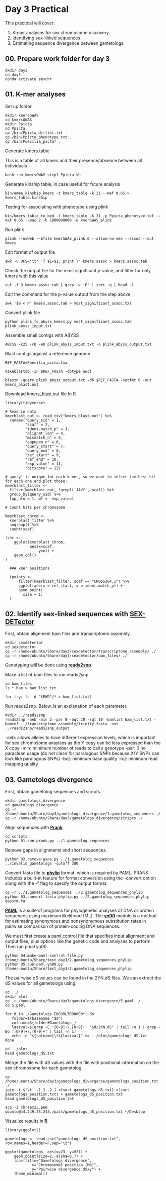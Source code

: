 # Day 3 Practical

This practical will cover:

1. K-mer analyses for sex chromosome discovery
2. Identifying sex-linked sequences
3. Estimating sequence divergence between gametologs

## 00. Prepare work folder for day 3

```
mkdir day3
cd day3
conda activate sexchr
```

## 01. K-mer analyses

Set up folder

```
mkdir kmersGWAS
cd kmersGWAS
mkdir Ppicta
cd Ppicta
cp /bin/Ppicta_dirlist.txt .
cp /bin/Ppicta_phenotype.txt .
cp /bin/Poecilia_picta* .
```

Generate kmers.table

This is a table of all kmers and their presence/absence between all individuals

```
bash run_kmersGWAS_step1_Ppicta.sh
```

Generate kinship table, in case useful for future analysis

```
bin/emma_kinship_kmers -t kmers_table -k 31 --maf 0.05 > kmers_table.kinship
```

Testing for associating with phenotype using plink

```
bin/kmers_table_to_bed -t kmers_table -k 31 -p Ppicta_phenotype.txt --maf 0.05 --mac 2 -b 1000000000 -o kmerGWAS_plink
```

Run plink

```
plink --noweb --bfile kmerGWAS_plink.0 --allow-no-sex --assoc --out kmers
```

Edit format of output file

```
awk -v OFS='\t' '{ $1=$1; print }' kmers.assoc > kmers.assoc.tab
```

Check the output file for the most significant p-value, and filter for only kmers with this value

```
cut -f 9 kmers.assoc.tab | grep -v 'P' | sort -g | head -1
```

Edit the command for the p-value output from the step above

```
awk '$9 < P' kmers.assoc.tab > most_significant_assoc.txt
```

Convert plink file

```
python plink_to_abyss_kmers.py most_significant_assoc.tab plink_abyss_input.txt
```

Assemble small contigs with ABYSS

```
ABYSS -k25 -c0 -e0 plink_abyss_input.txt -o plink_abyss_output.txt
```

Blast contigs against a reference genome

```
REF_FASTA=Poecilia_picta.fna

makeblastdb -in $REF_FASTA -dbtype nucl

blastn -query plink_abyss_output.txt -db $REF_FASTA -outfmt 6 -out kmers_blast.out
```

Download kmers_blast.out file
In R

```
library(tidyverse)

# Read in data
kmerblast_out <- read_tsv("kmers_blast.out") %>%
  rename("query_sid" = 1,
         "scaf" = 2,
         "ident.match_p" = 3,
         "alignmt_len" = 4,
         "mismatch_n" = 5,
         "gapopen_n" = 6,
         "query_start" = 7,
         "query_end" = 8,
         "ref_start" = 9,
         "ref_end" = 10,
         "exp_value" = 11,
         "bitscore" = 12)

# query' is unique for each k-mer, so we want to select the best hit for each one and plot those:
kmerblast_filter <- 
  filter(kmerblast_out, !grepl('JAVY', scaf)) %>% 
  group_by(query_sid) %>% 
  top_n(n = 1, wt = -exp_value)

# Count hits per chromosome

kmerblast_chrom <-
  kmerblast_filter %>% 
  ungroup() %>% 
  count(scaf)

(chr <-
    ggplot(kmerblast_chrom,
           aes(x=scaf,
               y=n)) + 
    geom_col()
)
  
  ### kmer positions
  
  (points <-
      filter(kmerblast_filter, scaf == "CM065364.1") %>%
      ggplot(aes(x = ref_start, y = ident.match_p)) +
      geom_point(
        size = 1)
  )
```

## 02. Identify sex-linked sequences with **[SEX-DETector](https://pmc.ncbi.nlm.nih.gov/articles/PMC5010906/)**

First, obtain alignment bam files and transcriptome assembly.

```
mkdir sexdetector
cd sexdetector
cp -r /home/ubuntu/Share/day3/sexdetector/transcriptome_assembly/ ./
cp -r /home/ubuntu/Share/day3/sexdetector/bam_files/ ./
```

Genotyping will be done using **[reads2snp](https://kimura.univ-montp2.fr/PopPhyl/index.php?section=tools)**. 

Make a list of bam files to run reads2snp.

```
cd bam_files
ls *.bam > bam_list.txt

(or try: ls -d "$PWD"/* > bam_list.txt)
```

Run reads2snp. Below, is an explanation of each parameter.

```
mkdir ../reads2snp
reads2snp -aeb -min 3 -par 0 -bqt 20 -rqt 10 -bamlist bam_list.txt -bamref ../transcriptome_assembly/trinity.fasta -out ../reads2snp/reads2snp_output

```

-aeb: allows alleles to have different expression levels, which is important for sex chromosome anaylses as the Y copy can be less expressed than the X copy
-min: minimum number of reads to call a genotype
-par: 0 no paraclean usage (do not clean for paralogous SNPs because X/Y SNPs can look like paralogous SNPs)
-bqt: minimum base quality
-rqt: minimum read mapping quality






## 03. Gametologs divergence

First, obtain gametolog sequences and scripts.

```
mkdir gametologs_divergence
cd gametologs_divergence
cp -r /home/ubuntu/Share/day3/gametologs_divergence/1.gametolog_sequences ./
cp -r /home/ubuntu/Share/day3/gametologs_divergence/scripts ./
```

Align sequences with **[Prank](http://wasabiapp.org/software/prank/)**.

```
cd scripts
python 01.run-prank.py ../1.gametolog_sequences
```

Remove gaps in alignments and short sequences.

```
python 02.remove-gaps.py ../1.gametolog_sequences ../invalid_gametologs -cutoff 300
```

Convert fasta file to **[phylip](https://www.phylo.org/index.php/help/phylip)** format, which is required by PAML. PRANK includes a built-in feature for format conversion using the -convert option along with the -f flag to specify the output format.

```
cp -r ../1.gametolog_sequences ../2.gametolog_sequences_phylip
python 03.convert-fasta-phylip.py ../2.gametolog_sequences_phylip gapsrm.fa
```

**[PAML](https://snoweye.github.io/phyclust/document/pamlDOC.pdf)** is a suite of programs for phylogenetic analyses of DNA or protein sequences using maximum likelihood (ML). The **[yn00]()** module is a method for estimating synonymous and nonsynonymous substitution rates in pairwise comparison of protein-coding DNA sequences. 

We must first create a paml control file that specifies input alignment and output files, plus options like the genetic code and analyses to perform. Then run pmal yn00.

```
python 04.make-paml-control-file.py /home/ubuntu/Share/test_day3/2.gametolog_sequences_phylip
python 05.run-paml-yn00.py /home/ubuntu/Share/test_day3/2.gametolog_sequences_phylip
```

The pairwise dS values can be found in the 2YN.dS files. We can extract the dS values for all gametologs using:

```
cd ../
mkdir plot
cp -r /home/ubuntu/Share/day3/gametologs_divergence/5.paml ./
cd 5.paml

for d in ./Gametologs_ENSORLT000000*; do
   folder=$(basename "$d")
   colname=${folder#Gametologs_}
   lastval=$(grep -E '[0-9]+\.[0-9]+' "$d/2YN.dS" | tail -n 1 | grep -Eo '[0-9]+\.[0-9]+' | tail -n 1)
   echo -e "${colname}\t${lastval}" >> ../plot/gametologs_dS.txt
done

cd ../plot
head gametologs_dS.txt
```

Merge the file with dS values with the file with positional information on the sex chromosome for each gametolog.

```
cp /home/ubuntu/Share/day3/gametologs_divergence/gametologs_position.txt ./
join -t $'\t' -1 1 -2 1 <(sort gametologs_dS.txt) <(sort gametologs_position.txt) > gametologs_dS_position.txt
head gametologs_dS_position.txt

scp -i chrsex25.pem ubuntu@44.249.25.243:/path/gametologs_dS_position.txt ~/Desktop
```

Visualize results in **[R](https://www.r-project.org/)**.

```
library(ggplot2)

gametologs <- read.csv("gametologs_dS_position.txt", row.names=1,header=F,sep="\t")

ggplot(gametologs, aes(x=V3, y=V2)) + 
	geom_point(size=2, alpha=0.7) +
	labs(title="Gametologs divergence",
			x="Chromosomal position (Mb)",
			y="Pairwise divergence dSxy") +
	theme_minimal()
```
